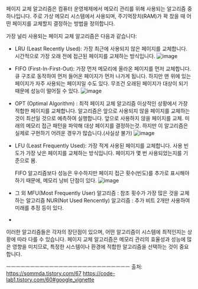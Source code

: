 페이지 교체 알고리즘은 컴퓨터 운영체제에서 메모리 관리를 위해 사용되는 알고리즘 중 하나입니다. 주로 가상 메모리 시스템에서 사용되며, 주기억장치(RAM)가 꽉 찼을 때 어떤 페이지를 교체할지 결정하는 방법을 정의합니다.

가장 널리 사용되는 페이지 교체 알고리즘은 다음과 같습니다:

- LRU (Least Recently Used):
가장 최근에 사용되지 않은 페이지를 교체합니다. 시간적으로 가장 오래 전에 접근된 페이지를 교체하는 방식입니다.
![image](https://github.com/ujgon/git_study/assets/125572887/4d8a05df-ec02-4cc9-9646-2266265969e0)

- FIFO (First-In-First-Out):
가장 먼저 메모리에 올라온 페이지를 먼저 교체합니다. 큐 구조로 동작하여 먼저 들어온 페이지가 먼저 나가게 됩니다.
하지만 맨 위에 있는 페이지가 자주 사용되는 페이지일 수도 있다.
무조건 오래된 페이지가 대상이 되기 때문에 성능이 떨어질 수 있다.
![image](https://github.com/ujgon/git_study/assets/125572887/ffb8ee6b-d9ff-47fb-9357-b8206de22436)

- OPT (Optimal Algorithm) : 최적 페이지 교체 알고리즘
이상적인 상황에서 가장 적합한 페이지를 교체합니다. 알고리즘은 앞으로 사용되지 않을 페이지를 교체하는 것이 최선일 것으로 예측하여 실행합니다. 
앞으로 사용하지 않을 페이지를 교체.
미래의 메모리 접근 패턴을 파악해 대상 페이지를 결정하는것.
하지만 이 알고리즘은 실제로 구현하기 어려운 경우가 많습니다.(사실상 불가)
![image](https://github.com/ujgon/git_study/assets/125572887/54f0cb06-b39c-4042-9e4b-c92a5e1a99b6)

- LFU (Least Frequently Used):
가장 적게 사용된 페이지를 교체합니다. 사용 빈도가 가장 낮은 페이지를 교체하는 방식입니다.
페이지가 몇 번 사용되었는지를 기준으로 봄.

	FIFO 알고리즘보다 성능은 우수하지만 페이지 접근 횟수(빈도)를 추가로 표시해야하기 때문에, 메모리 낭비 단점이 있다.
![image](https://github.com/ujgon/git_study/assets/125572887/ab4c6601-8f66-4b25-82b7-fb57bd1c7863)


- 그 외 MFU(Most Frequently User) 알고리즘 : 참조 횟수가 가장 많은 것을 교체하는 알고리즘
NUR(Not Used Rencently) 알고리즘 : 추가 비트 2개만 사용하여 미래를 추정 등이 있다.

-
이러한 알고리즘들은 각자의 장단점이 있으며, 어떤 알고리즘이 시스템에 최적인지는 상황에 따라 다를 수 있습니다. 페이지 교체 알고리즘은 메모리 관리의 효율성과 성능에 많은 영향을 미치므로, 특정한 시스템이나 환경에 적합한 알고리즘을 선택하는 것이 중요합니다.


ㅡㅡㅡㅡㅡㅡㅡㅡㅡㅡㅡㅡㅡㅡㅡㅡㅡㅡㅡㅡㅡㅡㅡㅡㅡㅡ
출처:
https://sommda.tistory.com/67
https://code-lab1.tistory.com/60#google_vignette